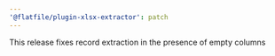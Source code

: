 ```yaml
---
'@flatfile/plugin-xlsx-extractor': patch
---
```


This release fixes record extraction in the presence of empty columns
